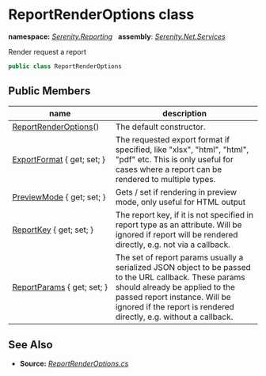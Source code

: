 # ReportRenderOptions class
**namespace:** *[Serenity.Reporting](../README.md#serenity.reporting-namespace)*   **assembly**: *[Serenity.Net.Services](../README.md)*

Render request a report

```csharp
public class ReportRenderOptions
```

## Public Members

| name | description |
| --- | --- |
| [ReportRenderOptions](ReportRenderOptions/ReportRenderOptions.md)() | The default constructor. |
| [ExportFormat](ReportRenderOptions/ExportFormat.md) { get; set; } | The requested export format if specified, like "xlsx", "html", "html", "pdf" etc. This is only useful for cases where a report can be rendered to multiple types. |
| [PreviewMode](ReportRenderOptions/PreviewMode.md) { get; set; } | Gets / set if rendering in preview mode, only useful for HTML output |
| [ReportKey](ReportRenderOptions/ReportKey.md) { get; set; } | The report key, if it is not specified in report type as an attribute. Will be ignored if report will be rendered directly, e.g. not via a callback. |
| [ReportParams](ReportRenderOptions/ReportParams.md) { get; set; } | The set of report params usually a serialized JSON object to be passed to the URL callback. These params should already be applied to the passed report instance. Will be ignored if the report is rendered directly, e.g. without a callback. |

## See Also

* **Source:** *[ReportRenderOptions.cs](https://github.com/serenity-is/Serenity/blob/master/src/Serenity.Net.Services/Reporting/Rendering/ReportRenderOptions.cs)*